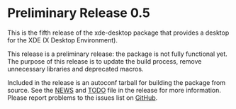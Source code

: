 [xde-desktop -- release notes.  2020-02-11]: #

Preliminary Release 0.5
=======================

This is the fifth release of the xde-desktop package that provides a
desktop for the XDE (X Desktop Environment).

This release is a preliminary release: the package is not fully
functional yet.  The purpose of this release is to update the build
process, remove unnecessary libraries and deprecated macros.

Included in the release is an autoconf tarball for building the package
from source.  See the [NEWS](NEWS) and [TODO](TODO) file in the release
for more information.  Please report problems to the issues list on
[GitHub](https://github.com/bbidulock/xde-desktop/issues).

[ vim: set ft=markdown sw=4 tw=72 nocin nosi fo+=tcqlorn spell: ]: #
